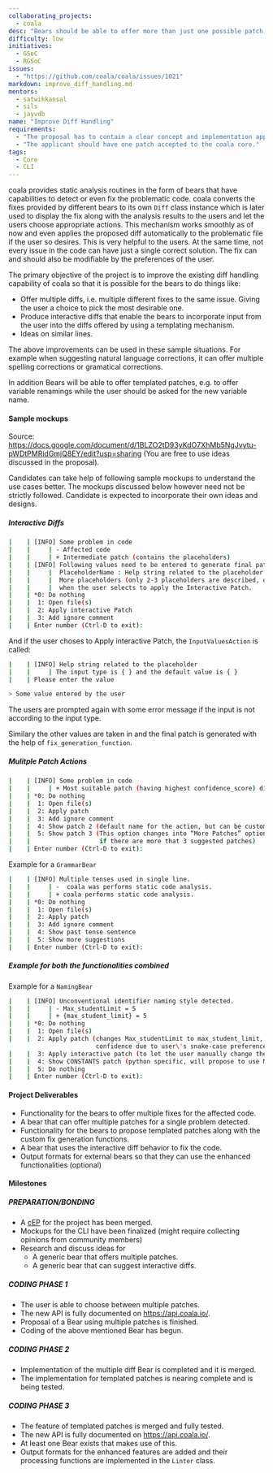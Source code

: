 ```yaml
---
collaborating_projects:
  - coala
desc: "Bears should be able to offer more than just one possible patch for an issue."
difficulty: low
initiatives:
  - GSoC
  - RGSoC
issues:
  - "https://github.com/coala/coala/issues/1021"
markdown: improve_diff_handling.md
mentors:
  - satwikkansal
  - sils
  - jayvdb
name: "Improve Diff Handling"
requirements:
  - "The proposal has to contain a clear concept and implementation approach."
  - "The applicant should have one patch accepted to the coala core."
tags:
  - Core
  - CLI
---
```

coala provides static analysis routines in the form of bears that have
capabilities to detect or even fix the problematic code. coala converts the
fixes provided by different bears to its own `Diff` class instance which is
later used to display the fix along with the analysis results to the users and
let the users choose appropriate actions. This mechanism works smoothly as of
now and even applies the proposed diff automatically to the problematic file
if the user so desires. This is very helpful to the users. At the same time,
not every issue in the code can have just a single correct solution. The fix
can and should also be modifiable by the preferences of the user.

The primary objective of the project is to improve the existing diff handling
capability of coala so that it is possible for the bears to do things like:

-  Offer multiple diffs, i.e. multiple different fixes to the same issue.
Giving the user a choice to pick the most desirable one.
- Produce interactive diffs that enable the bears to incorporate input from the user into the diffs offered by using a
templating mechanism.
- Ideas on similar lines.

The above improvements can be used in these sample situations. For example when
suggesting natural language corrections, it can offer multiple spelling
corrections or gramatical corrections.

In addition Bears will be able to offer templated patches, e.g. to offer
variable renamings while the user should be asked for the new variable name.

#### Sample mockups

Source: https://docs.google.com/document/d/1BLZO2tD93yKdO7XhMb5NgJvytu-pWDtPMRidGmjQ8EY/edit?usp=sharing
(You are free to use ideas discussed in the proposal).

Candidates can take help of following sample mockups to understand the use
cases better. The mockups discussed below however need not be strictly
followed. Candidate is expected to incorporate their own ideas and designs.

##### Interactive Diffs

```sh
|    | [INFO] Some problem in code
|    |     | - Affected code
|    |     | + Intermediate patch (contains the placeholders)
|    | [INFO] Following values need to be entered to generate final patch.
|    |     |  PlaceholderName : Help string related to the placeholder.
|    |     |  More placeholders (only 2-3 placeholders are described, others(if any) can be displayed
|    |     |  when the user selects to apply the Interactive Patch.
|    | *0: Do nothing 
|    |  1: Open file(s)
|    |  2: Apply interactive Patch
|    |  3: Add ignore comment
|    | Enter number (Ctrl-D to exit):
```
And if the user choses to Apply interactive Patch, the `InputValuesAction` is
called:

```sh
|    | [INFO] Help string related to the placeholder
|    |     | The input type is { } and the default value is { }
|    | Please enter the value

> Some value entered by the user
```
The users are prompted again with some error message if the input is not
according to the input type.

Similary the other values are taken in and the final patch is generated with
the help of `fix_generation_function`.


##### Mulitple Patch Actions

```sh
|    | [INFO] Some problem in code
|    |     | + Most suitable patch (having highest confidence_score) displayed.
|    | *0: Do nothing
|    |  1: Open file(s)
|    |  2: Apply patch
|    |  3: Add ignore comment
|    |  4: Show patch 2 (default name for the action, but can be customized)
|    |  5: Show patch 3 (This option changes into “More Patches” option, 
|    |                   if there are more that 3 suggested patches)
|    | Enter number (Ctrl-D to exit):
```

Example for a `GrammarBear`
```sh
|    | [INFO] Multiple tenses used in single line.
|    |     | -  coala was performs static code analysis.
|    |     | + coala performs static code analysis.
|    | *0: Do nothing
|    |  1: Open file(s)
|    |  2: Apply patch
|    |  3: Add ignore comment
|    |  4: Show past tense sentence
|    |  5: Show more suggestions
|    | Enter number (Ctrl-D to exit):
```

##### Example for both the functionalities combined

Example for a `NamingBear`

```sh
|    | [INFO] Unconventional identifier naming style detected.
|    |     | - Max_studentLimit = 5
|    |     | + {max_student_limit} = 5
|    | *0: Do nothing
|    |  1: Open file(s)
|    |  2: Apply patch (changes Max_studentLimit to max_student_limit, has highest 
                        confidence due to user\'s snake-case preference in coafile)
|    |  3: Apply interactive patch (to let the user manually change the variable name)
|    |  4: Show CONSTANTS patch (python specific, will propose to use MAX_STUDENT_LIMIT)
|    |  5: Do nothing
|    | Enter number (Ctrl-D to exit):
```

#### Project Deliverables

- Functionality for the bears to offer multiple fixes for the affected code.
- A bear that can offer multiple patches for a single problem detected.
- Functionality for the bears to propose templated patches along with the custom fix generation functions.
- A bear that uses the interactive diff behavior to fix the code.
- Output formats for external bears so that they can use the enhanced functionalities (optional)


#### Milestones

##### PREPARATION/BONDING

* A [cEP](https://coala.io/cep) for the project has been merged.
* Mockups for the CLI have been finalized (might require collecting opinions from community members)
* Research and discuss ideas for
  - A generic bear that offers multiple patches.
  - A generic bear that can suggest interactive diffs.


##### CODING PHASE 1

* The user is able to choose between multiple patches.
* The new API is fully documented on <https://api.coala.io/>.
* Proposal of a Bear using multiple patches is finished.
* Coding of the above mentioned Bear has begun.

##### CODING PHASE 2

* Implementation of the multiple diff Bear is completed and it is merged.
* The implementation for templated patches is nearing complete and is
  being tested.

##### CODING PHASE 3

* The feature of templated patches is merged and fully tested.
* The new API is fully documented on <https://api.coala.io/>.
* At least one Bear exists that makes use of this.
* Output formats for the enhanced features are added and their processing
  functions are implemented in the `Linter` class.
